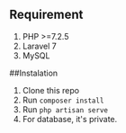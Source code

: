 
## Requirement

1. PHP >=7.2.5
2. Laravel 7
3. MySQL

##Instalation
1. Clone this repo
2. Run `composer install`
3. Run `php artisan serve`
4. For database, it's private.
